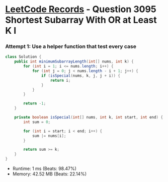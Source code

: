 # [LeetCode Records](../../README.md) - Question 3095 Shortest Subarray With OR at Least K I

### Attempt 1: Use a helper function that test every case
```java
class Solution {
    public int minimumSubarrayLength(int[] nums, int k) {
        for (int i = 1; i <= nums.length; i++) {
            for (int j = 0; j < nums.length - i + 1; j++) {
                if (isSpecial(nums, k, j, j + i)) {
                    return i;
                }
            }
        }

        return -1;
    }

    private boolean isSpecial(int[] nums, int k, int start, int end) {
        int sum = 0;

        for (int i = start; i < end; i++) {
            sum |= nums[i];
        }

        return sum >= k;
    }
}
```
- Runtime: 1 ms (Beats: 98.47%)
- Memory: 42.52 MB (Beats: 22.14%)

<br>
